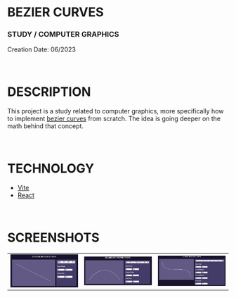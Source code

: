 # BEZIER CURVES
### STUDY / COMPUTER GRAPHICS

Creation Date: 06/2023

<br/>

# DESCRIPTION

This project is a study related to computer graphics, more specifically how to implement <a href="https://en.wikipedia.org/wiki/B%C3%A9zier_curve">bezier curves</a> from scratch. The idea is going deeper on the math behind that concept.

<br/>

# TECHNOLOGY

- <a href="https://vitejs.dev/">Vite</a>
- <a href="https://react.dev/">React</a>

<br/>

# SCREENSHOTS

<table width="100%">
    <tr>
        <td>
            <img src="./screenshots/bezier-curves-1.PNG" />
        </td>
        <td>
            <img src="./screenshots/bezier-curves-2.PNG" />
        </td>
        <td>
            <img src="./screenshots/bezier-curves-3.PNG" />
        </td>         
    </tr>
</table>
